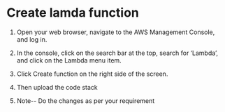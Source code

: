 
# Create lamda function

1. Open your web browser, navigate to the AWS Management Console, and log in.

2. In the console, click on the search bar at the top, search for ‘Lambda’, and click on the Lambda menu item.

3. Click Create function on the right side of the screen.

4. Then upload the code stack

5. Note-- Do the changes as per your requirement
